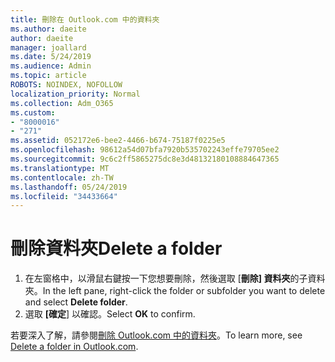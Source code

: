 ```yaml
---
title: 刪除在 Outlook.com 中的資料夾
ms.author: daeite
author: daeite
manager: joallard
ms.date: 5/24/2019
ms.audience: Admin
ms.topic: article
ROBOTS: NOINDEX, NOFOLLOW
localization_priority: Normal
ms.collection: Adm_O365
ms.custom:
- "8000016"
- "271"
ms.assetid: 052172e6-bee2-4466-b674-75187f0225e5
ms.openlocfilehash: 98612a54d07bfa7920b535702243effe79705ee2
ms.sourcegitcommit: 9c6c2ff5865275dc8e3d48132180108884647365
ms.translationtype: MT
ms.contentlocale: zh-TW
ms.lasthandoff: 05/24/2019
ms.locfileid: "34433664"
---
```

# <a name="delete-a-folder"></a><span data-ttu-id="cb5e7-102">刪除資料夾</span><span class="sxs-lookup"><span data-stu-id="cb5e7-102">Delete a folder</span></span>

1. <span data-ttu-id="cb5e7-103">在左窗格中，以滑鼠右鍵按一下您想要刪除，然後選取 [**刪除] 資料夾**的子資料夾。</span><span class="sxs-lookup"><span data-stu-id="cb5e7-103">In the left pane, right-click the folder or subfolder you want to delete and select **Delete folder**.</span></span>
2. <span data-ttu-id="cb5e7-104">選取 **[確定**] 以確認。</span><span class="sxs-lookup"><span data-stu-id="cb5e7-104">Select **OK** to confirm.</span></span>

<span data-ttu-id="cb5e7-105">若要深入了解，請參閱[刪除 Outlook.com 中的資料夾](https://go.microsoft.com/fwlink/p/?linkid=873134)。</span><span class="sxs-lookup"><span data-stu-id="cb5e7-105">To learn more, see [Delete a folder in Outlook.com](https://go.microsoft.com/fwlink/p/?linkid=873134).</span></span>